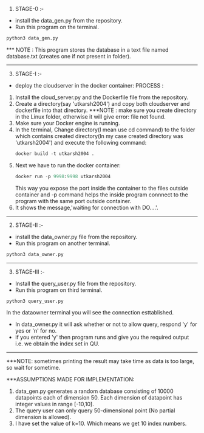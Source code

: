 1. STAGE-0 :-

* install the data_gen.py from the repository.
* Run this program on the terminal.
 ```python
 python3 data_gen.py
 ```
*** NOTE : This program stores the database in a text file named database.txt (creates one if not present in folder).
______________________________________________________________________________________________________________________________________

3. STAGE-I :-

* deploy the cloudserver in the docker container:
PROCESS :
1. Install the cloud_server.py and the Dockerfile file from the repository.
2. Create a directory(say 'utkarsh2004') and copy both cloudserver and dockerfile into that directory.
    ***NOTE : make sure you create directory in the Linux folder, otherwise it will give error: file not found.
3. Make sure your Docker engine is running.
3. In the terminal, Change directory(I mean use cd command) to the folder which contains created directory(In my case created directory was 'utkarsh2004')
   and execute the following command:
    ```python
    docker build -t utkarsh2004 .
    ```
4. Next we have to run the docker container:
    ```python
    docker run -p 9998:9998 utkarsh2004
    ```
    This way you expose the port inside the container to the files outside container and -p command helps the inside
    program connnect to the program with the same port outside container.
5. It shows the message,'waiting for connection with DO....'.
____________________________________________________________________________________________________________________

2. STAGE-II :-

* install the data_owner.py file from the repository.
* Run this program on another terminal.
```python
python3 data_owner.py
```
_________________________________________________________________________________________________________________

3. STAGE-III :-

* Install the query_user.py file from the repository.
* Run this program on third terminal. 
```python
python3 query_user.py
```
In the dataowner terminal you will see the connection esttablished.
* In data_owner.py it will ask whether or not to allow query, respond 'y' for yes or 'n' for no.
* if you entered 'y' then program runs and give you the required output i.e. we obtain the index set in QU.
_________________________________________________________________________________________________________________

***NOTE: sometimes printing the result may take time as data is too large, so wait for sometime.

***ASSUMPTIONS MADE FOR IMPLEMENTATION:
1. data_gen.py generates a random database consisting of 10000 datapoints each of dimension 50. Each dimension of datapoint has integer values in range [-10,10].
2. The query user can only query 50-dimensional point (No partial dimension is allowed).
3. I have set the value of k=10. Which means we get 10 index numbers.
